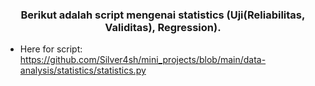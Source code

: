 <h3 align="center">Berikut adalah script mengenai statistics (Uji(Reliabilitas, Validitas), Regression). </h3>

- Here for script: <br>
https://github.com/Silver4sh/mini_projects/blob/main/data-analysis/statistics/statistics.py <br>
